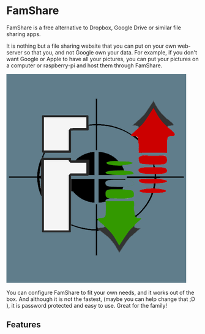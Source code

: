 # FamShare

FamShare is a free alternative to Dropbox, Google Drive or similar file sharing apps. 

It is nothing but a file sharing website that you can put on your own web-server so that you, and not Google own your data. 
For example, if you don't want Google or Apple to have all your pictures, you can put your pictures on a computer or 
raspberry-pi and host them through FamShare.

![](https://github.com/jundl77/FamShare/blob/master/images/logo.png)

You can configure FamShare to fit your own needs, and it works out of the box. And although it is not the fastest,
(maybe you can help change that ;D ), it is password protected and easy to use. Great for the family!

## Features
